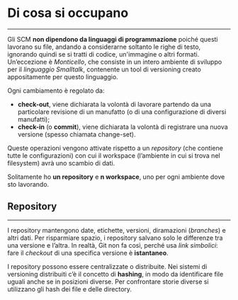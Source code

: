 # Di cosa si occupano
---
Gli SCM **non dipendono da linguaggi di programmazione** poiché questi lavorano su file, andando a considerarne soltanto le righe di testo, ignorando quindi se si tratti di codice, un'immagine o altri formati.
Un’eccezione è *Monticello*, che consiste in un intero ambiente di sviluppo per il *linguaggio Smalltalk*, contenente un tool di versioning creato appositamente per questo linguaggio.

Ogni cambiamento è regolato da:

- **check-out**, viene dichiarata la volontà di lavorare partendo da una particolare revisione di un manufatto (o di una configurazione di diversi manufatti);
- **check-in** (o **commit**), viene dichiarata la volontà di registrare una nuova versione (spesso chiamata change-set).

Queste operazioni vengono attivate rispetto a un _repository_ (che contiene tutte le configurazioni) con cui il workspace (l’ambiente in cui si trova nel filesystem) avrà uno scambio di dati.

Solitamente ho **un repository** e **n workspace**, uno per ogni ambiente dove sto lavorando.

## Repository
---
I repository mantengono date, etichette, versioni, diramazioni (*branches*) e altri dati. Per risparmiare spazio, i repository salvano solo le differenze tra una versione e l’altra.
In realtà, Git non fa così, perché usa *link simbolici*: fare il _checkout_ di una specifica versione è **istantaneo**.

I repository possono essere centralizzate o distribuite. Nei sistemi di versioning distribuiti c’è il concetto di **hashing**, in modo da identificare file uguali anche se in posizioni diverse.
Per confrontare storie diverse si utilizzano gli hash dei file e delle directory.